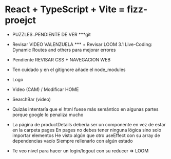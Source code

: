 # React + TypeScript + Vite = fizz-proejct
- PUZZLES..PENDIENTE DE VER ***git 
- Revisar VIDEO VALENZUELA *** + Revisar LOOM 3.1 Live-Coding: Dynamic Routes and others para mejorar errores 


- Pendiente REVISAR CSS + NAVEGACION WEB 
- Ten cuidado y en el gitignore añade el node_modules
- Logo 
- Video (CAM) / Modificar HOME
- SearchBar (video)
- Quizás intentaría que el html fuese más semántico en algunas partes porque google lo penaliza mucho 
- La página de productDetails debería ser un componente en vez de estar en la carpeta pages 
En pages no debes tener ninguna lógica sino solo importar elementos
He visto algún que otro useEffect con su array de dependencias vacío
Siempre rellenarlo con algún estado

- Te veo nivel para hacer un login/logout con su reducer => LOOM 

